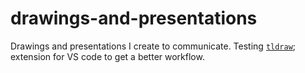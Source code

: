 # drawings-and-presentations
Drawings and presentations I create to communicate. Testing [`tldraw`](https://github.com/tldraw/); extension for VS code to get a better workflow.
